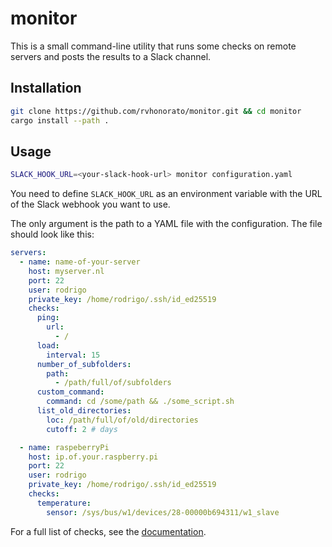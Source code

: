 # monitor

This is a small command-line utility that runs some checks on remote servers and posts the results to a Slack channel.

## Installation

```bash
git clone https://github.com/rvhonorato/monitor.git && cd monitor
cargo install --path .
```

## Usage

```bash
SLACK_HOOK_URL=<your-slack-hook-url> monitor configuration.yaml
```

You need to define `SLACK_HOOK_URL` as an environment variable with the URL of the Slack webhook you want to use.

The only argument is the path to a YAML file with the configuration. The file should look like this:

```yaml
servers:
  - name: name-of-your-server
    host: myserver.nl
    port: 22
    user: rodrigo
    private_key: /home/rodrigo/.ssh/id_ed25519
    checks:
      ping:
        url:
          - /
      load:
        interval: 15
      number_of_subfolders:
        path:
          - /path/full/of/subfolders
      custom_command:
        command: cd /some/path && ./some_script.sh
      list_old_directories:
        loc: /path/full/of/old/directories
        cutoff: 2 # days

  - name: raspeberryPi
    host: ip.of.your.raspberry.pi
    port: 22
    user: rodrigo
    private_key: /home/rodrigo/.ssh/id_ed25519
    checks:
      temperature:
        sensor: /sys/bus/w1/devices/28-00000b694311/w1_slave
```

For a full list of checks, see the [documentation](https://www.rvhonorato.me/monitor/monitor/checks/index.html).